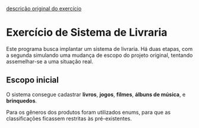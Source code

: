 [descrição original do exercício](https://github.com/rflima11/exercicios-poo2-letscode/tree/main/03%20-%20Sistema%20Livraria)

# Exercício de Sistema de Livraria
Este programa busca implantar um sistema de livraria. Há duas etapas, com a segunda simulando uma mudança de escopo do projeto original, tentando assemelhar-se a uma situação real.

## Escopo inicial
O sistema consegue cadastrar **livros**, **jogos**, **filmes**, **álbuns de música**, e **brinquedos**.

Para os gêneros dos produtos foram utilizados enums, para que as classificações ficassem restritas às pré-existentes.

